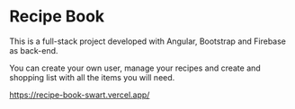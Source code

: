 # Recipe Book  

This is a full-stack project developed with Angular, Bootstrap and Firebase as back-end.

You can create your own user, manage your recipes and create and shopping list with all the items you will need.

https://recipe-book-swart.vercel.app/
